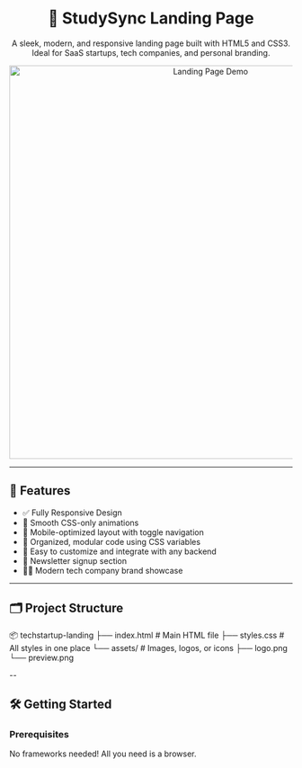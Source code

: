 <h1 align="center">🚀 StudySync Landing Page</h1>

<p align="center">
  A sleek, modern, and responsive landing page built with HTML5 and CSS3. <br>
  Ideal for SaaS startups, tech companies, and personal branding.
</p>

<p align="center">
  <img src="https://github.com/yourusername/project-name/assets/cover.gif" alt="Landing Page Demo" width="700"/>
</p>

---

## 🧩 Features

- ✅ Fully Responsive Design
- 🎨 Smooth CSS-only animations
- 📱 Mobile-optimized layout with toggle navigation
- 🧱 Organized, modular code using CSS variables
- 🔧 Easy to customize and integrate with any backend
- 📣 Newsletter signup section
- 🧑‍💻 Modern tech company brand showcase

---


## 🗂️ Project Structure

📦 techstartup-landing
├── index.html # Main HTML file
├── styles.css # All styles in one place
└── assets/ # Images, logos, or icons
├── logo.png
└── preview.png

--
## 🛠️ Getting Started

### Prerequisites
No frameworks needed! All you need is a browser.
